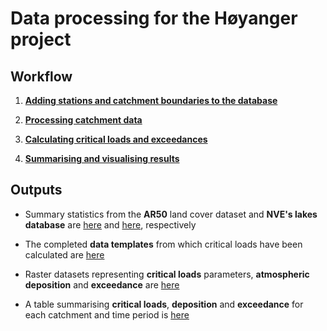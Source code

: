 # Data processing for the Høyanger project

## Workflow

 1. **[Adding stations and catchment boundaries to the database](https://nbviewer.jupyter.org/github/JamesSample/critical_loads_2/blob/master/hoyanger/notebooks/01_add_stations_projects_catchments.ipynb)**
 
 2. **[Processing catchment data](https://nbviewer.jupyter.org/github/JamesSample/critical_loads_2/blob/master/hoyanger/notebooks/02_process_catchment_data.ipynb)**
 
 3. **[Calculating critical loads and exceedances](https://nbviewer.jupyter.org/github/JamesSample/critical_loads_2/blob/master/hoyanger/notebooks/03_calc_exceedances.ipynb)**
 
 4. **[Summarising and visualising results](https://nbviewer.jupyter.org/github/JamesSample/critical_loads_2/blob/master/hoyanger/notebooks/04_visualisation.ipynb)**
 
## Outputs

 * Summary statistics from the **AR50** land cover dataset and **NVE's lakes database** are [here](https://github.com/JamesSample/critical_loads_2/blob/master/hoyanger/output/hoyanger_ar50_summary.csv) and [here](https://github.com/JamesSample/critical_loads_2/blob/master/hoyanger/output/hoyanger_nve_lakes_db_summary.csv), respectively

 * The completed **data templates** from which critical loads have been calculated are [here](https://github.com/JamesSample/critical_loads_2/blob/master/hoyanger/data)
 
 * Raster datasets representing **critical loads** parameters, **atmospheric deposition** and **exceedance** are [here](https://github.com/JamesSample/critical_loads_2/tree/master/hoyanger/raster)
 
 * A table summarising **critical loads**, **deposition** and **exceedance** for each catchment and time period is [here](https://github.com/JamesSample/critical_loads_2/blob/master/hoyanger/output/hoyanger_results_summary_meqpm2pyr.csv)